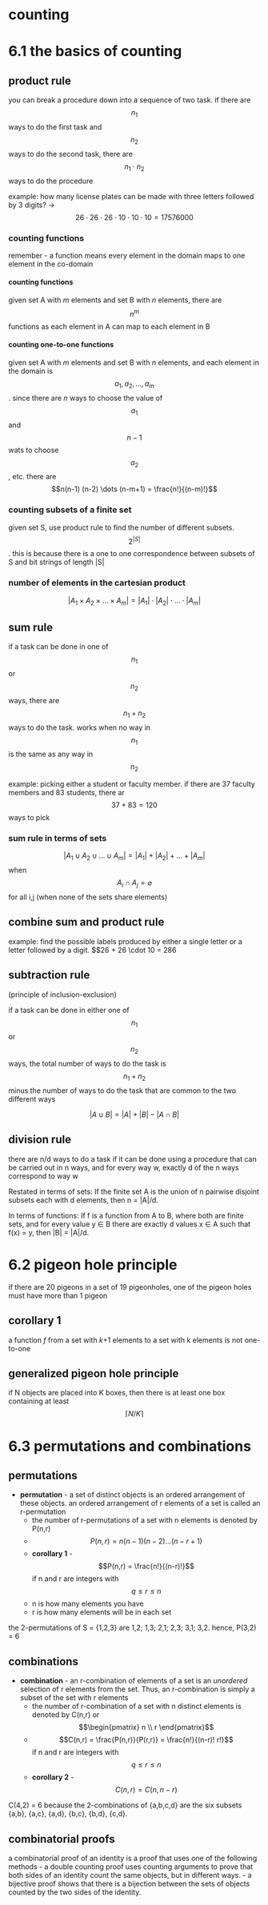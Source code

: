 # counting

# 6.1 the basics of counting

## product rule

you can break a procedure down into a sequence of two task. if there are $$n_1$$ ways to do the first task and $$n_2$$ ways to do the second task, there are $$n_1 \cdot n_2$$ ways to do the procedure

example: how many license plates can be made with three letters followed by 3 digits? -> $$ 26 \cdot 26 \cdot 26 \cdot 10 \cdot 10 \cdot 10 = 17576000$$

### counting functions 

remember - a function means every element in the domain maps to one element in the co-domain

#### counting functions

given set A with *m* elements and set B with *n* elements, there are $$n^m$$ functions as each element in A can map to each element in B 

#### counting one-to-one functions

given set A with *m* elements and set B with *n* elements, and each element in the domain is $$a_1, a_2, \dots, a_m$$. since there are *n* ways to choose the value of $$a_1$$ and $$n-1$$ wats to choose $$a_2$$, etc. there are $$n(n-1) (n-2) \dots (n-m+1) = \frac{n!}{(n-m)!}$$

### counting subsets of a finite set

given set S, use product rule to find the number of different subsets. $$2^{|S|}$$. this is because there is a one to one correspondence between subsets of S and bit strings of length |S|

### number of elements in the cartesian product

$$|A_1 \times A_2 \times \dots \times A_m| = |A_1| \cdot |A_2| \cdot \dots \cdot |A_m|$$

## sum rule

if a task can be done in one of $$n_1$$ or $$n_2$$ ways, there are $$n_1 + n_2$$ ways to do the task. works when no way in $$n_1$$ is the same as any way in $$n_2$$

example: picking either a student or faculty member. if there are 37 faculty members and 83 students, there ar $$37+83 = 120$$ ways to pick

### sum rule in terms of sets

$$|A_1 \cup A_2 \cup \dots \cup A_m| = |A_1| + |A_2| + \dots + |A_m|$$ when $$A_i \cap A_j = \varnothing$$ for all i,j (when none of the sets share elements)

## combine sum and product rule

example: find the possible labels produced by either a single letter or a letter followed by a digit. $$26 + 26 \cdot 10 = 286

## subtraction rule

(principle of inclusion-exclusion)

if a task can be done in either one of $$n_1$$ or $$n_2$$ ways, the total number of ways to do the task is $$n_1 + n_2$$ minus the number of ways to do the task that are common to the two different ways

$$|A \cup B| = |A| + |B| - |A \cap B|$$

## division rule

there are n/d ways to do a task if it can be done using a procedure that can be carried out  in n ways, and for every way w, exactly d of the n ways correspond to way w

Restated in terms of sets: If the finite set A is the union of n pairwise disjoint subsets each with d elements, then n = |A|/d.

In terms of functions: If f is a function from A to B, where both are finite sets, and for every value y ∈ B there are exactly d values x ∈ A such that f(x) = y, then   |B| = |A|/d.


# 6.2 pigeon hole principle

if there are 20 pigeons in a set of 19 pigeonholes, one of the pigeon holes must have more than 1 pigeon

## corollary 1

a function *f* from a set with *k*+1 elements to a set with k elements is not one-to-one

## generalized pigeon hole principle

if N objects are placed into K boxes, then there is at least one box containing at least $$\lceil N/K \rceil$$

# 6.3 permutations and combinations

## permutations

- **permutation** - a set of distinct objects is an ordered arrangement of these objects. an ordered arrangement of r elements of a set is called an r-permutation
    - the number of r-permutations of a set with n elements is denoted by P(n,r)
    - $$P(n,r) = n(n-1)(n-2) \dots (n-r+1)$$
    - **corollary 1** - $$P(n,r) = \frac{n!}{(n-r)!}$$ if n and r are integers with $$q \leq r \leq n$$
    - n is how many elements you have
    - r is how many elements will be in each set

the 2-permutations of S = {1,2,3} are 1,2; 1,3; 2,1; 2,3; 3,1; 3,2. hence, P(3,2) = 6

## combinations

- **combination** - an r-combination of elements of a set is an *unordered* selection of r elements from the set. Thus, an r-combination is simply a subset of the set with r elements
    - the number of r-combination of a set with n distinct elements is denoted by C(n,r) or $$\begin{pmatrix} n \\ r \end{pmatrix}$$
    - $$C(n,r) = \frac{P(n,r)}{P(r,r)} = \frac{n!}{(n-r)! r!}$$ if n and r are integers with $$q \leq r \leq n$$
    - **corollary 2** - $$C(n,r) = C(n,n-r)$$

C(4,2) = 6 because the 2-combinations of {a,b,c,d} are the six subsets {a,b}, {a,c}, {a,d}, {b,c}, {b,d}, {c,d}. 

## combinatorial proofs

a combinatorial proof of an identity is a proof that uses one of the following methods
    - a double counting proof uses counting arguments to prove that both sides of an identity count the same objects, but in different ways.
    - a bijective proof  shows  that there is a bijection between the sets of objects counted by the two sides of the identity.
